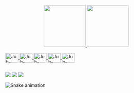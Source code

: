 <div align="center">
  <a href="https://github.com/JuhGhilardi">
  <img height="130em" src="https://github-readme-stats.vercel.app/api?username=JuhGhilardi&show_icons=true&theme=dark&include_all_commits=true&count_private=true"/>
  <img height="130em" src="https://github-readme-stats.vercel.app/api/top-langs/?username=JuhGhilardi&layout=compact&langs_count=7&theme=dark"/>
</div>
<div style="display: inline_block"><br>
<img align="center" alt="Juh-Css3" height="30" width="40" src="https://cdn.jsdelivr.net/gh/devicons/devicon/icons/css3/css3-original.svg" />
<img align="center" alt="Juh-HTML5" height="30" width="40" src="https://cdn.jsdelivr.net/gh/devicons/devicon/icons/html5/html5-original.svg" />
<img align="center" alt="Juh-JavaScript" height="30" width="40"  src="https://cdn.jsdelivr.net/gh/devicons/devicon/icons/javascript/javascript-original.svg" />
<img <img align="center" alt="Juh-Python" height="30" width="40"  src="https://cdn.jsdelivr.net/gh/devicons/devicon/icons/python/python-original.svg" />
<img align="center" alt="Juh-Flask" height="30" width="40" src="https://cdn.jsdelivr.net/gh/devicons/devicon/icons/flask/flask-original.svg" />
</div>

##

<div>
  <a href = "mailto:ghilardijullia@gmail.com"><img src="https://img.shields.io/badge/Gmail-D14836?style=for-the-badge&logo=gmail&logoColor=white" target="_blank"></a>
   <a href="https://instagram.com/_juxxh" target="_blank"><img src="https://img.shields.io/badge/-Instagram-%23E4405F?style=for-the-badge&logo=instagram&logoColor=white" target="_blank"></a>
   <a href="https://www.linkedin.com/in/Jullia-Ghilardi-45875016a" target="_blank"><img src="https://img.shields.io/badge/-LinkedIn-%230077B5?style=for-the-badge&logo=linkedin&logoColor=white" target="_blank"></a> 
   
   ![Snake animation](https://github.com/JuhGhilardi/JuhGhilardi/blob/output/github-contribution-grid-snake.svg)
